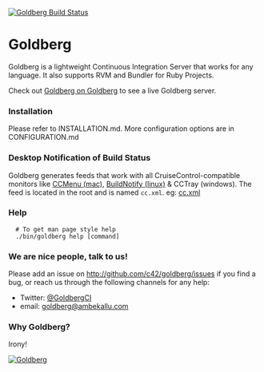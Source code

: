 <a href='http://goldberg.ambekallu.com/projects/goldberg_193'><img src='http://goldberg.ambekallu.com/projects/goldberg_193.png' alt='Goldberg Build Status'></a>

# Goldberg

Goldberg is a lightweight Continuous Integration Server that works for any language. It also supports RVM and Bundler for Ruby Projects.

Check out [Goldberg on Goldberg][] to see a live Goldberg server.

### Installation

Please refer to INSTALLATION.md. More configuration options are in CONFIGURATION.md

### Desktop Notification of Build Status

Goldberg generates feeds that work with all CruiseControl-compatible monitors like [CCMenu (mac)][], [BuildNotify (linux)][] & CCTray (windows). The feed is located in the root and is named `cc.xml`. eg: [cc.xml](http://goldberg.ambekallu.com/cc.xml)

### Help

      # To get man page style help
      ./bin/goldberg help [command]

### We are nice people, talk to us!

Please add an issue on http://github.com/c42/goldberg/issues if you find a bug, or reach us through the following channels for any help:

-   Twitter: [@GoldbergCI](http://twitter.com/GoldbergCI 'GoldbergCI')
-   email: goldberg@ambekallu.com

### Why Goldberg?

Irony!

[![Goldberg](https://upload.wikimedia.org/wikipedia/en/8/88/Rubenvent.jpg "Rube Goldberg machine")](http://en.wikipedia.org/wiki/Rube_Goldberg_machine)

  [Goldberg on Goldberg]: http://goldberg.ambekallu.com
  [CCMenu (mac)]: http://ccmenu.sourceforge.net/
  [BuildNotify (linux)]: https://bitbucket.org/Anay/buildnotify/wiki/Home

